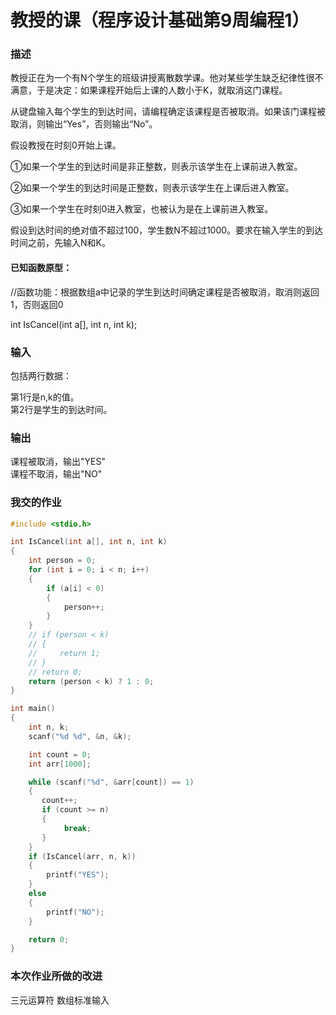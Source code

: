# 教授的课（程序设计基础第9周编程1）
### 描述

教授正在为一个有N个学生的班级讲授离散数学课。他对某些学生缺乏纪律性很不满意，于是决定：如果课程开始后上课的人数小于K，就取消这门课程。

从键盘输入每个学生的到达时间，请编程确定该课程是否被取消。如果该门课程被取消，则输出“Yes”，否则输出“No”。

假设教授在时刻0开始上课。

①如果一个学生的到达时间是非正整数，则表示该学生在上课前进入教室。

②如果一个学生的到达时间是正整数，则表示该学生在上课后进入教室。

③如果一个学生在时刻0进入教室，也被认为是在上课前进入教室。

假设到达时间的绝对值不超过100，学生数N不超过1000。要求在输入学生的到达时间之前，先输入N和K。

#### 已知函数原型：

//函数功能：根据数组a中记录的学生到达时间确定课程是否被取消，取消则返回1，否则返回0

int IsCancel(int a[], int n, int k);

### 输入

包括两行数据：

第1行是n,k的值。<br>
第2行是学生的到达时间。
### 输出

课程被取消，输出"YES"<br>
课程不取消，输出"NO"

### 我交的作业
```c
#include <stdio.h>

int IsCancel(int a[], int n, int k)
{
    int person = 0;
    for (int i = 0; i < n; i++)
    {
        if (a[i] < 0)
        {
            person++;
        }
    }
    // if (person < k)
    // {
    //     return 1;
    // }
    // return 0;
    return (person < k) ? 1 : 0;
}

int main()
{
    int n, k;
    scanf("%d %d", &n, &k);

    int count = 0;
    int arr[1000];

    while (scanf("%d", &arr[count]) == 1)
    {
       count++;
       if (count >= n)
       {
            break;
       }
    }
    if (IsCancel(arr, n, k))
    {
        printf("YES");
    }
    else
    {
        printf("NO");
    }

    return 0;
}
```
### 本次作业所做的改进
三元运算符
数组标准输入
